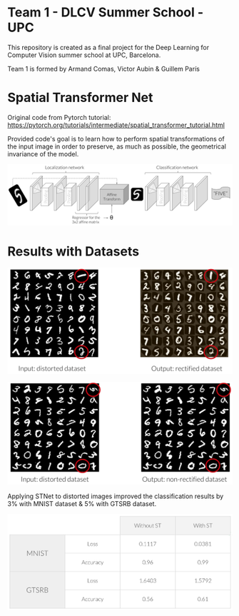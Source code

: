 # Team 1 - DLCV Summer School - UPC

This repository is created as a final project for the Deep Learning for Computer Vision summer school at UPC, Barcelona.

Team 1 is formed by Armand Comas, Victor Aubin & Guillem París

# Spatial Transformer Net

Original code from Pytorch tutorial: https://pytorch.org/tutorials/intermediate/spatial_transformer_tutorial.html

Provided code's goal is to learn how to perform spatial transformations of the input image in order to preserve, as much as possible, the geometrical invariance of the model.

![ST Model](https://github.com/telecombcn-dl/2018-dlcv-team1/blob/master/STmodel.png "Spatial Transformers Classification Network")

# Results with Datasets

![ST Model](https://github.com/telecombcn-dl/2018-dlcv-team1/blob/master/STResults1.png "Spatial Transformers Classification Network")

![ST Model](https://github.com/telecombcn-dl/2018-dlcv-team1/blob/master/STResults2.png "Spatial Transformers Classification Network")

Applying STNet to distorted images improved the classification results by 3% with MNIST dataset & 5% with GTSRB dataset. 

![ST Model](https://github.com/telecombcn-dl/2018-dlcv-team1/blob/master/STTable1.png "Spatial Transformers Classification Network")
